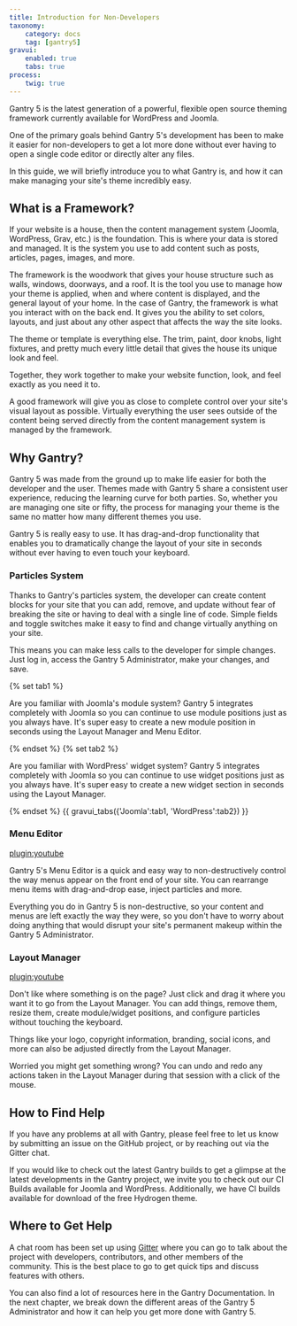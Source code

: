 ```yaml
---
title: Introduction for Non-Developers
taxonomy:
    category: docs
    tag: [gantry5]
gravui:
    enabled: true
    tabs: true
process:
    twig: true
---
```


Gantry 5 is the latest generation of a powerful, flexible open source theming framework currently available for WordPress and Joomla. 

One of the primary goals behind Gantry 5's development has been to make it easier for non-developers to get a lot more done without ever having to open a single code editor or directly alter any files.

In this guide, we will briefly introduce you to what Gantry is, and how it can make managing your site's theme incredibly easy.

## What is a Framework?

If your website is a house, then the content management system (Joomla, WordPress, Grav, etc.) is the foundation. This is where your data is stored and managed. It is the system you use to add content such as posts, articles, pages, images, and more.

The framework is the woodwork that gives your house structure such as walls, windows, doorways, and a roof. It is the tool you use to manage how your theme is applied, when and where content is displayed, and the general layout of your home. In the case of Gantry, the framework is what you interact with on the back end. It gives you the ability to set colors, layouts, and just about any other aspect that affects the way the site looks.

The theme or template is everything else. The trim, paint, door knobs, light fixtures, and pretty much every little detail that gives the house its unique look and feel.

Together, they work together to make your website function, look, and feel exactly as you need it to.

A good framework will give you as close to complete control over your site's visual layout as possible. Virtually everything the user sees outside of the content being served directly from the content management system is managed by the framework.

## Why Gantry?

Gantry 5 was made from the ground up to make life easier for both the developer and the user. Themes made with Gantry 5 share a consistent user experience, reducing the learning curve for both parties. So, whether you are managing one site or fifty, the process for managing your theme is the same no matter how many different themes you use.

Gantry 5 is really easy to use. It has drag-and-drop functionality that enables you to dramatically change the layout of your site in seconds without ever having to even touch your keyboard.

### Particles System

Thanks to Gantry's particles system, the developer can create content blocks for your site that you can add, remove, and update without fear of breaking the site or having to deal with a single line of code. Simple fields and toggle switches make it easy to find and change virtually anything on your site.

This means you can make less calls to the developer for simple changes. Just log in, access the Gantry 5 Administrator, make your changes, and save.

{% set tab1 %}

Are you familiar with Joomla's module system? Gantry 5 integrates completely with Joomla so you can continue to use module positions just as you always have. It's super easy to create a new module position in seconds using the Layout Manager and Menu Editor.

{% endset %}
{% set tab2 %}

Are you familiar with WordPress' widget system? Gantry 5 integrates completely with Joomla so you can continue to use widget positions just as you always have. It's super easy to create a new widget section in seconds using the Layout Manager.

{% endset %}
{{ gravui_tabs({'Joomla':tab1, 'WordPress':tab2}) }}

### Menu Editor

[plugin:youtube](https://www.youtube.com/watch?v=Ny0KgUz5JH8)

Gantry 5's Menu Editor is a quick and easy way to non-destructively control the way menus appear on the front end of your site. You can rearrange menu items with drag-and-drop ease, inject particles and more.

Everything you do in Gantry 5 is non-destructive, so your content and menus are left exactly the way they were, so you don't have to worry about doing anything that would disrupt your site's permanent makeup within the Gantry 5 Administrator. 

### Layout Manager

[plugin:youtube](https://www.youtube.com/watch?v=DN_U_W7LT_c)

Don't like where something is on the page? Just click and drag it where you want it to go from the Layout Manager. You can add things, remove them, resize them, create module/widget positions, and configure particles without touching the keyboard. 

Things like your logo, copyright information, branding, social icons, and more can also be adjusted directly from the Layout Manager. 

Worried you might get something wrong? You can undo and redo any actions taken in the Layout Manager during that session with a click of the mouse.

## How to Find Help

If you have any problems at all with Gantry, please feel free to let us know by submitting an issue on the GitHub project, or by reaching out via the Gitter chat.

If you would like to check out the latest Gantry builds to get a glimpse at the latest developments in the Gantry project, we invite you to check out our CI Builds available for Joomla and WordPress. Additionally, we have CI builds available for download of the free Hydrogen theme.

## Where to Get Help

A chat room has been set up using [Gitter](https://gitter.im/gantry/gantry5) where you can go to talk about the project with developers, contributors, and other members of the community. This is the best place to go to get quick tips and discuss features with others.

You can also find a lot of resources here in the Gantry Documentation. In the next chapter, we break down the different areas of the Gantry 5 Administrator and how it can help you get more done with Gantry 5.